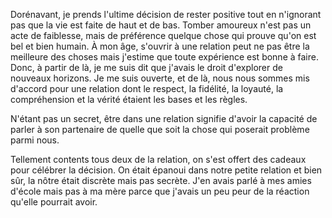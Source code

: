 Dorénavant, je prends l'ultime décision de rester positive tout en n'ignorant pas que la vie est faite de haut et de bas. 
Tomber amoureux n'est pas un acte de faiblesse, mais de préférence quelque chose qui prouve qu'on est bel et bien humain. À mon âge, s'ouvrir à une relation peut ne pas être la meilleure des choses mais j'estime que toute expérience est bonne à faire. Donc, à partir de là, je me suis dit que j'avais le droit d'explorer de nouveaux horizons. Je me suis ouverte, et de là, nous nous sommes mis d'accord pour une relation dont le respect, la fidélité, la loyauté, la compréhension et la vérité étaient les bases et les règles. 

N'étant pas un secret, être dans une relation signifie d'avoir la capacité de parler à son partenaire de quelle que soit la chose qui poserait problème parmi nous.

Tellement contents tous deux de la relation, on s'est offert des cadeaux pour célébrer la décision. On était épanoui dans notre petite relation et bien sûr, la nôtre était discrète mais pas secrète. 
J'en avais parlé à mes amies d'école mais pas à ma mère parce que j'avais un peu peur de la réaction qu'elle pourrait avoir.